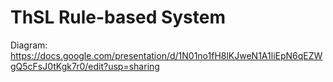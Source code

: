 # ThSL Rule-based System

Diagram: https://docs.google.com/presentation/d/1N01no1fH8lKJweN1A1liEpN6qEZWgQ5cFsJ0tKgk7r0/edit?usp=sharing